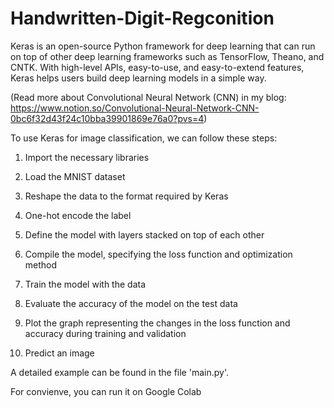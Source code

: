 # Handwritten-Digit-Regconition
Keras is an open-source Python framework for deep learning that can run on top of other deep learning frameworks such as TensorFlow, Theano, and CNTK. With high-level APIs, easy-to-use, and easy-to-extend features, Keras helps users build deep learning models in a simple way.

(Read more about Convolutional Neural Network (CNN) in my blog: https://www.notion.so/Convolutional-Neural-Network-CNN-0bc6f32d43f24c10bba39901869e76a0?pvs=4)

To use Keras for image classification, we can follow these steps:

1. Import the necessary libraries

2. Load the MNIST dataset

3. Reshape the data to the format required by Keras

4. One-hot encode the label

5. Define the model with layers stacked on top of each other

6. Compile the model, specifying the loss function and optimization method

7. Train the model with the data

8. Evaluate the accuracy of the model on the test data

9. Plot the graph representing the changes in the loss function and accuracy during training and validation

10. Predict an image

A detailed example can be found in the file 'main.py'.

For convienve, you can run it on Google Colab
